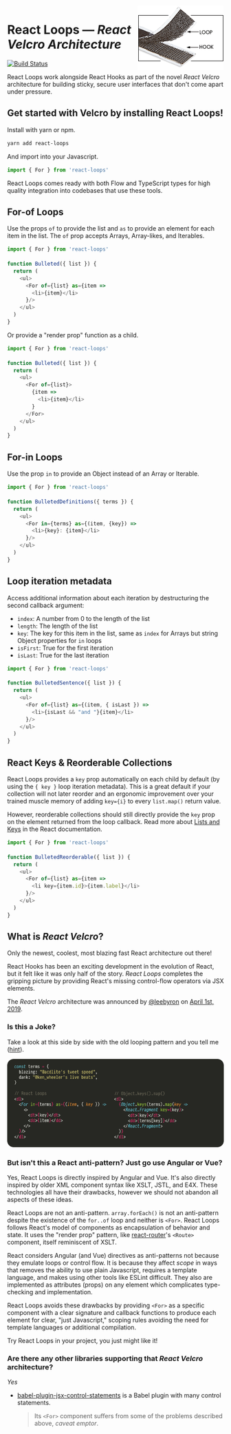 <img align="right" src="assets/hook-and-loop.gif">

# React Loops — _React Velcro Architecture_

[![Build Status](https://travis-ci.com/leebyron/react-loops.svg?branch=master)](https://travis-ci.com/leebyron/react-loops)

React Loops work alongside React Hooks as part of the novel _React Velcro_
architecture for building sticky, secure user interfaces that don't come apart
under pressure.

## Get started with Velcro by installing React Loops!

Install with yarn or npm.

```sh
yarn add react-loops
```

And import into your Javascript.

```js
import { For } from 'react-loops'
```

React Loops comes ready with both Flow and TypeScript types for high quality
integration into codebases that use these tools.

## For-of Loops

Use the props `of` to provide the list and `as` to provide an element for
each item in the list. The `of` prop accepts Arrays, Array-likes,
and Iterables.

```js
import { For } from 'react-loops'

function Bulleted({ list }) {
  return (
    <ul>
      <For of={list} as={item =>
        <li>{item}</li>
      }/>
    </ul>
  )
}
```

Or provide a "render prop" function as a child.

```js
import { For } from 'react-loops'

function Bulleted({ list }) {
  return (
    <ul>
      <For of={list}>
        {item =>
          <li>{item}</li>
        }
      </For>
    </ul>
  )
}
```

## For-in Loops

Use the prop `in` to provide an Object instead of an Array or Iterable.

```js
import { For } from 'react-loops'

function BulletedDefinitions({ terms }) {
  return (
    <ul>
      <For in={terms} as={(item, {key}) =>
        <li>{key}: {item}</li>
      }/>
    </ul>
  )
}
```

## Loop iteration metadata

Access additional information about each iteration by destructuring the
second callback argument:

- `index`: A number from 0 to the length of the list
- `length`: The length of the list
- `key`: The key for this item in the list, same as `index` for Arrays
         but string Object properties for `in` loops
- `isFirst`: True for the first iteration
- `isLast`: True for the last iteration

```js
import { For } from 'react-loops'

function BulletedSentence({ list }) {
  return (
    <ul>
      <For of={list} as={(item, { isLast }) =>
        <li>{isLast && "and "}{item}</li>
      }/>
    </ul>
  )
}
```

## React Keys & Reorderable Collections

React Loops provides a `key` prop automatically on each child by default (by
using the `{ key }` loop iteration metadata). This is a great default if your
collection will not later reorder and an ergonomic improvement over your trained muscle memory of adding `key={i}` to every `list.map()` return value.

However, reorderable collections should still directly provide the `key` prop on
the element returned from the loop callback. Read more about [Lists and Keys](https://reactjs.org/docs/lists-and-keys.html) in the React documentation.

```js
import { For } from 'react-loops'

function BulletedReorderable({ list }) {
  return (
    <ul>
      <For of={list} as={item =>
        <li key={item.id}>{item.label}</li>
      }/>
    </ul>
  )
}
```


## What is _React Velcro_?

Only the newest, coolest, most blazing fast React architecture out there!

React Hooks has been an exciting development in the evolution of React, but it
felt like it was only half of the story. _React Loops_ completes the gripping
picture by providing React's missing control-flow operators via JSX elements.

The _React Velcro_ architecture was announced by [@leebyron](https://github.com/leebyron/) on [April 1st, 2019](https://twitter.com/leeb/status/1112867350389219328).

### Is this a Joke?

Take a look at this side by side with the old looping pattern and you tell me ([hint](https://media.giphy.com/media/l2SqbYoAwd3KK1wli/giphy.gif)).

<img src="assets/loops-vs-mapkeys.png">

### But isn't this a React anti-pattern? Just go use Angular or Vue?

Yes, React Loops is directly inspired by Angular and Vue. It's also directly
inspired by older XML component syntax like XSLT, JSTL, and E4X. These
technologies all have their drawbacks, however we should not abandon all aspects
of these ideas.

React Loops are not an anti-pattern. `array.forEach()` is not an anti-pattern
despite the existence of the `for..of` loop and neither is `<For>`. React
Loops follows React's model of components as encapsulation of behavior and
state. It uses the "render prop" pattern, like
[react-router](https://github.com/ReactTraining/react-router)'s  `<Route>` component, itself reminiscent of XSLT.

React considers Angular (and Vue) directives as anti-patterns not because
they emulate loops or control flow. It is because they affect _scope_ in ways
that removes the ability to use plain Javascript, requires a template
language, and makes using other tools like ESLint difficult. They also are
implemented as attributes (props) on any element which complicates type-checking
and implementation.

React Loops avoids these drawbacks by providing `<For>` as a specific component
with a clear signature and callback functions to produce each element for clear,
"just Javascript," scoping rules avoiding the need for template languages or
additional compilation.

Try React Loops in your project, you just might like it!

### Are there any other libraries supporting that _React Velcro_ architecture?

_*Yes*_

* [babel-plugin-jsx-control-statements](https://www.npmjs.com/package/babel-plugin-jsx-control-statements) is a Babel plugin with many control statements.
  > Its `<For>` component suffers from some of the problems described above, _caveat emptor_.
